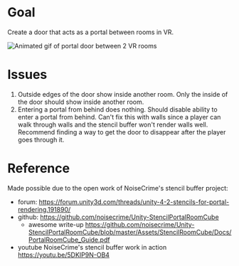# Goal

Create a door that acts as a portal between rooms in VR.

![Animated gif of portal door between 2 VR rooms](http://i.imgur.com/EgKoX6y.gif "Animated gif of portal door between 2 VR rooms")

# Issues

1. Outside edges of the door show inside another room. Only the inside of the door should show inside another room.
2. Entering a portal from behind does nothing. Should disable ability to enter a portal from behind. Can't fix this with walls since a player can walk through walls and the stencil buffer won't render walls well. Recommend finding a way to get the door to disappear after the player goes through it.

# Reference

Made possible due to the open work of NoiseCrime's stencil buffer project:

- forum: https://forum.unity3d.com/threads/unity-4-2-stencils-for-portal-rendering.191890/
- github: https://github.com/noisecrime/Unity-StencilPortalRoomCube
  - awesome write-up https://github.com/noisecrime/Unity-StencilPortalRoomCube/blob/master/Assets/StencilRoomCube/Docs/PortalRoomCube_Guide.pdf
- youtube NoiseCrime's stencil buffer work in action https://youtu.be/5DKIP9N-OB4